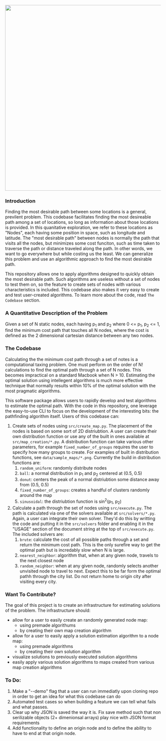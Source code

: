 <p align="center">
  <img width="800/1.2" height="600/1.2" src="https://github.com/astronomerhunter/pathfinding/blob/master/data/sample_solutions/animated_solution.gif">
</p>

### Introduction
Finding the most desirable path between some locations is a general, previlent problem.  This codebase facilitates finding the most desireable path among a set of locations, so long as information about those locations is provided.  In this quanitative exploration, we refer to these locations as "Nodes", each having some position in space, such as longitude and latitude.  The "most desirable path" between nodes is normally the path that visits all the nodes, but minimizes some cost funciton, such as time taken to traverse the path or distance traveled along the path.  In other words, we want to go everywhere but while costing us the least.  We can generalize this problem and use an algorithmic approach to find the most desirable path.

This repository allows one to apply algorithms designed to quickly obtain the most desirable path.  Such algorithms are useless without a set of nodes to test them on, so the feature to create sets of nodes with various characteristics is included.  This codebase also makes it very easy to create and test user-created algorithms.  To learn more about the code, read `The Codebase` section.


### A Quantitative Description of the Problem
Given a set of N static nodes, each having p<sub>1</sub> and p<sub>2</sub> where 0 <= p<sub>1</sub>, p<sub>2</sub> <= 1, find the minimum cost path that touches all N nodes, where the cost is defined as the 2 dimensional cartesian distance between any two nodes.


### The Codebase
Calculating the the minimum cost path through a set of notes is a computational taxing problem.  One must perform on the order of N! calculations to find the optimal path through a set of N nodes.  This becomes impractical on a standard Macbook when N > 10.  Estimating the optimal solution using intellegent algorithms is much more effective technique that normally results within 10% of the optimal solution with the most pragmatic algorithms.

This software package allows users to rapidly develop and test algorithms to estimate the optimal path.  With the code in this repository, one leverage the easy-to-use CLI to focus on the development of the interesting bits: the pathfinding algorithm itself.  Users of this codebase can:
1.  Create sets of nodes using `src/create_map.py`.  The placement of the nodes is based on some sort of 2D distriubtion.  A user can create their own distribution function or use any of the built in ones available at `src/map_creation/*.py`.  A distribution function can take various other parameters, for example `fixed_number_of_groups` requires the user to specify how many groups to create.  For examples of built in distribution functions, see `data/sample_maps/*.png`.  Currently the build in distribution functions are:
    1.  `random_uniform`: randomly distribute nodes
    1.  `ball`: a normal distribution in p<sub>1</sub> and p<sub>2</sub> centered at (0.5, 0.5)
    1.  `donut`: centers the peak of a normal distriubtion some distance away from (0.5, 0.5)
    1.  `fixed_number_of_groups`: creates a handful of clusters randomly around the map
    1.  `sinusoidal`: the distriubtion function is sin<sup>2</sup>(p<sub>1</sub>, p<sub>2</sub>)
1.  Calculate a path through the set of nodes using `src/execute.py`.  The path is calculated via one of the solvers available at `src/solvers/*.py`.  Again, a user can integrate their own solver.  They'd do this by writting the code and putting it in the `src/solvers` folder and enabling it in the "USAGE" section of the document string at the top of `src/execute.py`.  The included solvers are:
    1.  `brute`: calculate the cost of all possible paths through a set and return the minimum cost path.  This is the only surefire way to get the optimal path but is incredably slow when N is large.
    1.  `nearest_neighbor`: algorithm that, when at any given node, travels to the next closest node
    1.  `random_neighbor`: when at any given node, randomly selects another unvisited node to travel to next.  Expect this to be far form the optimal pathh through the city list. Do not return home to origin city after visiting every city.


### Want To Contribute?
The goal of this project is to create an infrastructure for estimating solutions of the problem.  The infrastructure should:
  - allow for a user to easily create an randomly generated node map:
    - using premade algorithums
    - by creating their own map creation algorithm
  - allow for a user to easily apply a solution estimation algorithm to a node map:
    - using premade algorithms
    - by creating their own solution algorithm
  - visualize solutions to previously executed solution algorithms
  - easily apply various solution algorithms to maps created from various map creation algorithms
  
  
### To Do:
1.  Make a "--demo" flag that a user can run immediatly upon cloning repo in order to get an idea for what this codebase can do
1.  Automated test cases so when building a feature we can tell what fails and what passes.
1.  Clear up why JSON is saved the way it is.  Fix save method such that non serilizable objects (2+ dimenionsal arrays) play nice with JSON format requirements
1.  Add functionality to define an origin node and to define the ability to have to end at that origin node.
